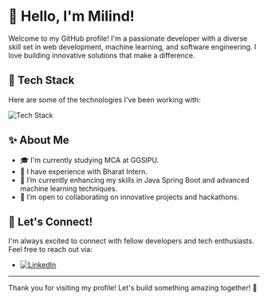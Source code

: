 # 👋 Hello, I'm Milind!

Welcome to my GitHub profile! I'm a passionate developer with a diverse skill set in web development, machine learning, and software engineering. I love building innovative solutions that make a difference.

## 🚀 Tech Stack

Here are some of the technologies I've been working with:

<img src="https://skillicons.dev/icons?i=html,css,js,bootstrap,react,redux,tailwind,python,django,c,java,spring,mysql,postgresql,mongodb,github,vercel,postman,flask,git" alt="Tech Stack" />


## ✨ About Me

- 🎓 I'm currently studying MCA at GGSIPU.
- 💼 I have experience with Bharat Intern.
- 🌱 I’m currently enhancing my skills in Java Spring Boot and advanced machine learning techniques.
- 🤝 I’m open to collaborating on innovative projects and hackathons.

## 💬 Let's Connect!

I'm always excited to connect with fellow developers and tech enthusiasts. Feel free to reach out via:

- [<img src="https://skillicons.dev/icons?i=linkedin" alt="LinkedIn" /> ](https://www.linkedin.com/in/milind-singh-317343246/)

---
Thank you for visiting my profile! Let's build something amazing together! 🚀

